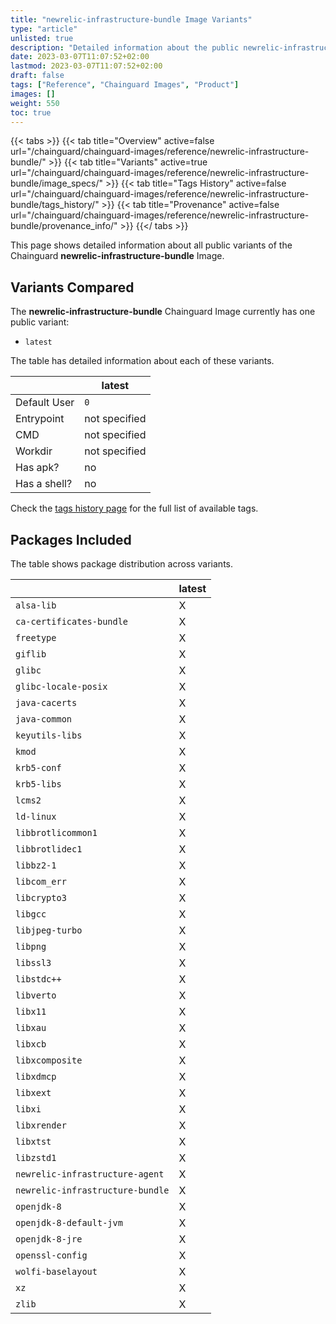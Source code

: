 ```yaml
---
title: "newrelic-infrastructure-bundle Image Variants"
type: "article"
unlisted: true
description: "Detailed information about the public newrelic-infrastructure-bundle Chainguard Image variants"
date: 2023-03-07T11:07:52+02:00
lastmod: 2023-03-07T11:07:52+02:00
draft: false
tags: ["Reference", "Chainguard Images", "Product"]
images: []
weight: 550
toc: true
---
```


{{< tabs >}}
{{< tab title="Overview" active=false url="/chainguard/chainguard-images/reference/newrelic-infrastructure-bundle/" >}}
{{< tab title="Variants" active=true url="/chainguard/chainguard-images/reference/newrelic-infrastructure-bundle/image_specs/" >}}
{{< tab title="Tags History" active=false url="/chainguard/chainguard-images/reference/newrelic-infrastructure-bundle/tags_history/" >}}
{{< tab title="Provenance" active=false url="/chainguard/chainguard-images/reference/newrelic-infrastructure-bundle/provenance_info/" >}}
{{</ tabs >}}

This page shows detailed information about all public variants of the Chainguard **newrelic-infrastructure-bundle** Image.

## Variants Compared
The **newrelic-infrastructure-bundle** Chainguard Image currently has one public variant: 

- `latest`

The table has detailed information about each of these variants.

|              | latest        |
|--------------|---------------|
| Default User | `0`           |
| Entrypoint   | not specified |
| CMD          | not specified |
| Workdir      | not specified |
| Has apk?     | no            |
| Has a shell? | no            |

Check the [tags history page](/chainguard/chainguard-images/reference/newrelic-infrastructure-bundle/tags_history/) for the full list of available tags.

## Packages Included
The table shows package distribution across variants.

|                                  | latest |
|----------------------------------|--------|
| `alsa-lib`                       | X      |
| `ca-certificates-bundle`         | X      |
| `freetype`                       | X      |
| `giflib`                         | X      |
| `glibc`                          | X      |
| `glibc-locale-posix`             | X      |
| `java-cacerts`                   | X      |
| `java-common`                    | X      |
| `keyutils-libs`                  | X      |
| `kmod`                           | X      |
| `krb5-conf`                      | X      |
| `krb5-libs`                      | X      |
| `lcms2`                          | X      |
| `ld-linux`                       | X      |
| `libbrotlicommon1`               | X      |
| `libbrotlidec1`                  | X      |
| `libbz2-1`                       | X      |
| `libcom_err`                     | X      |
| `libcrypto3`                     | X      |
| `libgcc`                         | X      |
| `libjpeg-turbo`                  | X      |
| `libpng`                         | X      |
| `libssl3`                        | X      |
| `libstdc++`                      | X      |
| `libverto`                       | X      |
| `libx11`                         | X      |
| `libxau`                         | X      |
| `libxcb`                         | X      |
| `libxcomposite`                  | X      |
| `libxdmcp`                       | X      |
| `libxext`                        | X      |
| `libxi`                          | X      |
| `libxrender`                     | X      |
| `libxtst`                        | X      |
| `libzstd1`                       | X      |
| `newrelic-infrastructure-agent`  | X      |
| `newrelic-infrastructure-bundle` | X      |
| `openjdk-8`                      | X      |
| `openjdk-8-default-jvm`          | X      |
| `openjdk-8-jre`                  | X      |
| `openssl-config`                 | X      |
| `wolfi-baselayout`               | X      |
| `xz`                             | X      |
| `zlib`                           | X      |

